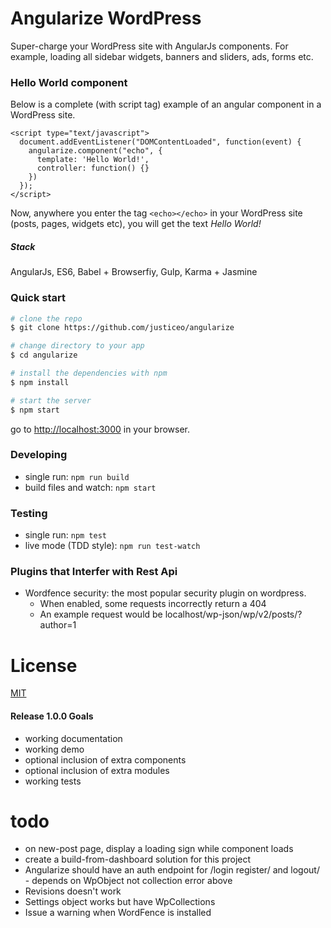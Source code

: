 # Angularize WordPress

Super-charge your WordPress site with AngularJs components. 
For example, loading all sidebar widgets, banners and sliders, ads, forms etc. 

### Hello World component
Below is a complete (with script tag) example of an angular component in a WordPress site.
```
<script type="text/javascript">
  document.addEventListener("DOMContentLoaded", function(event) {
    angularize.component("echo", {
      template: 'Hello World!',
      controller: function() {}
    })
  });
</script>
```
Now, anywhere you enter the tag `<echo></echo>` in your WordPress site (posts, pages, widgets etc), you will get the text *Hello World!*

##### Stack
AngularJs, ES6, Babel + Browserfiy, Gulp, Karma + Jasmine

### Quick start

```bash
# clone the repo
$ git clone https://github.com/justiceo/angularize

# change directory to your app
$ cd angularize

# install the dependencies with npm
$ npm install

# start the server
$ npm start
```

go to [http://localhost:3000](http://localhost:3000) in your browser.


### Developing

* single run: `npm run build`
* build files and watch: `npm start`

### Testing

* single run: `npm test`
* live mode (TDD style): `npm run test-watch`

### Plugins that Interfer with Rest Api
* Wordfence security: the most popular security plugin on wordpress. 
  - When enabled, some requests incorrectly return a 404
  - An example request would be localhost/wp-json/wp/v2/posts/?author=1


# License

[MIT](/LICENSE)


#### Release 1.0.0 Goals
- working documentation
- working demo
- optional inclusion of extra components
- optional inclusion of extra modules
- working tests

todo
====
- on new-post page, display a loading sign while component loads
- create a build-from-dashboard solution for this project
- Angularize should have an auth endpoint for /login register/ and logout/ - depends on WpObject not collection error above
- Revisions doesn't work
- Settings object works but have WpCollections
- Issue a warning when WordFence is installed